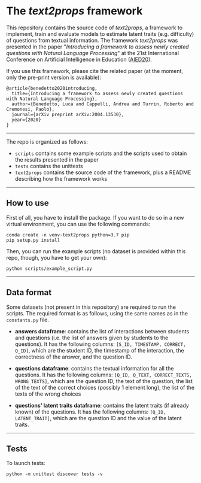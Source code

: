 # The *text2props* framework

This repository contains the source code of *text2props*, a framework to implement, train and evaluate models to 
estimate latent traits (e.g. difficulty) of questions from textual information.
The framework *text2props* was presented in the paper "*Introducing a framework to assess newly created questions with 
Natural Language Processing*" at the 21st International Conference on Artificial Intelligence in Education 
([AIED20](https://aied2020.nees.com.br/)).

If you use this framework, please cite the related paper (at the moment, only the pre-print version is available):
```
@article{benedetto2020introducing,
  title={Introducing a framework to assess newly created questions with Natural Language Processing},
  author={Benedetto, Luca and Cappelli, Andrea and Turrin, Roberto and Cremonesi, Paolo},
  journal={arXiv preprint arXiv:2004.13530},
  year={2020}
}
```

---

The repo is organized as follows:

- `scripts` contains some example scripts and the scripts used to obtain the results presented in the paper
- `tests` contains the unittests
- `text2props` contains the source code of the framework, plus a README describing how the framework works

---

## How to use

First of all, you have to install the package.
If you want to do so in a new virtual environment, you can use the following commands:

```
conda create -n venv-text2props python=3.7 pip
pip setup.py install
```

Then, you can run the example scripts (no dataset is provided within this repo, though, you have to get your own):

```
python scripts/example_script.py
```

---

## Data format

Some datasets (not present in this repository) are required to run the scripts.
The required format is as follows, using the same names as in the `constants.py` file.

* **answers dataframe**: contains the list of interactions between students and questions (i.e. the list of answers
given by students to the questions). It has the following columns: `[S_ID, TIMESTAMP, CORRECT, Q_ID]`, which are the
student ID, the timestamp of the interaction, the correctness of the answer, and the question ID.

* **questions dataframe**: contains the textual information for all the questions. It has the following columns:
`[Q_ID, Q_TEXT, CORRECT_TEXTS, WRONG_TEXTS]`, which are the question ID, the text of the question, the list of the text
of the correct choices (possibly 1 element long), the list of the texts of the wrong choices

* **questions' latent traits dataframe**: contains the latent traits (if already known) of the questions. It has the
following columns: `[Q_ID, LATENT_TRAIT]`, which are the question ID and the value of the latent traits.


---

## Tests

To launch tests:

`python -m unittest discover tests -v`
